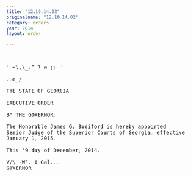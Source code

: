 ```yaml
---
title: "12.10.14.02"
originalname: "12.10.14.02"
category: orders
year: 2014
layout: order

---
```

<pre>
   

' ~\,\_.“ 7 e ;:—'

..e_/

THE STATE OF GEORGIA

EXECUTIVE ORDER

BY THE GOVERNOR:

The Honorable James G. Bodiford is hereby appointed
Senior Judge of the Superior Courts of Georgia, effective
January 1, 2015.

This '9 day of December, 2014.

V/\ -W‘. 6 Gal...
GOVERNOR

</pre>
